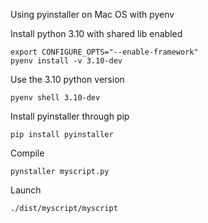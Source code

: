 Using pyinstaller on Mac OS with pyenv


Install python 3.10 with shared lib enabled

```
export CONFIGURE_OPTS="--enable-framework"
pyenv install -v 3.10-dev
```

Use the 3.10 python version 

```
pyenv shell 3.10-dev
```

Install pyinstaller through pip

```
pip install pyinstaller 
```

Compile 

```
pynstaller myscript.py
```

Launch

```
./dist/myscript/myscript
```
